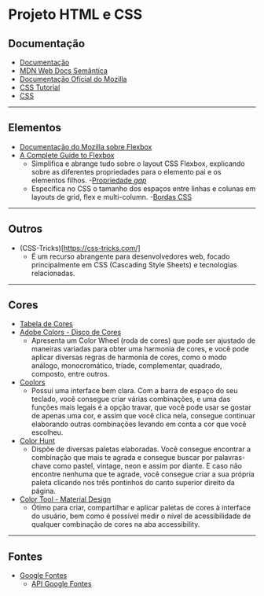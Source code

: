 # Projeto HTML e CSS

## Documentação
- [Documentação](https://www.w3schools.com/html/html_intro.asp)
- [MDN Web Docs Semântica](https://developer.mozilla.org/pt-BR/docs/Glossary/Semantics)
- [Documentação Oficial do Mozilla](https://developer.mozilla.org/pt-BR/docs/Web/CSS/color_value)
- [CSS Tutorial](https://www.w3schools.com/css/)
- [CSS](https://developer.mozilla.org/pt-BR/docs/Web/CSS)
___
## Elementos
- [Documentação do Mozilla sobre Flexbox](https://developer.mozilla.org/pt-BR/docs/Learn/CSS/CSS_layout/Flexbox)
- [A Complete Guide to Flexbox](https://css-tricks.com/snippets/css/a-guide-to-flexbox/)
	- Simplifica e abrange tudo sobre o layout CSS Flexbox, explicando sobre as diferentes propriedades para o elemento pai e os elementos filhos.
-[Propriedade *gap*](https://css-tricks.com/almanac/properties/g/gap/)
	- Especifica no CSS o tamanho dos espaços entre linhas e colunas em layouts de grid, flex e multi-column.
-[Bordas CSS](https://www.w3schools.com/css/css_border.asp)
___
## Outros
- (CSS-Tricks)[https://css-tricks.com/]
	- É um recurso abrangente para desenvolvedores web, focado principalmente em CSS (Cascading Style Sheets) e tecnologias relacionadas.
___
## Cores
- [Tabela de Cores](https://www.w3schools.com/tags/ref_colornames.asp)
- [Adobe Colors - Disco de Cores](https://color.adobe.com/pt/create/color-wheel)
	- Apresenta um Color Wheel (roda de cores) que pode ser ajustado de maneiras variadas para obter uma harmonia de cores, e você pode aplicar diversas regras de harmonia de cores, como o modo análogo, monocromático, tríade, complementar, quadrado, composto, entre outros.
- [Coolors](https://coolors.co)
	- Possui uma interface bem clara. Com a barra de espaço do seu teclado, você consegue criar várias combinações, e uma das funções mais legais é a opção travar, que você pode usar se gostar de apenas uma cor, e assim que você clica nela, consegue continuar elaborando outras combinações levando em conta a cor que você escolheu.
- [Color Hunt](https://colorhunt.co)
	-  Dispõe de diversas paletas elaboradas. Você consegue encontrar a combinação que mais te agrada e consegue buscar por palavras-chave como pastel, vintage, neon e assim por diante. E caso não encontre nenhuma que te agrade, você consegue criar a sua própria paleta clicando nos três pontinhos do canto superior direito da página.
- [Color Tool - Material Design](https://m3.material.io/styles/color/system/overview)
	- Ótimo para criar, compartilhar e aplicar paletas de cores à interface do usuário, bem como é possível medir o nível de acessibilidade de qualquer combinação de cores na aba accessibility.
___
## Fontes
- [Google Fontes](https://fonts.google.com)
	- [API Google Fontes](https://developers.google.com/fonts/docs/getting_started?hl=pt-br)
